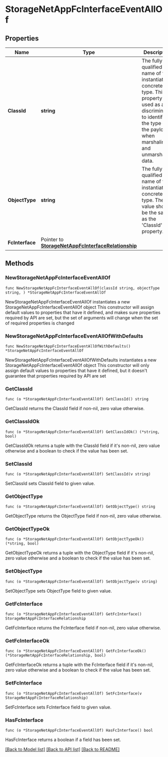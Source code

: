 # StorageNetAppFcInterfaceEventAllOf

## Properties

Name | Type | Description | Notes
------------ | ------------- | ------------- | -------------
**ClassId** | **string** | The fully-qualified name of the instantiated, concrete type. This property is used as a discriminator to identify the type of the payload when marshaling and unmarshaling data. | [default to "storage.NetAppFcInterfaceEvent"]
**ObjectType** | **string** | The fully-qualified name of the instantiated, concrete type. The value should be the same as the &#39;ClassId&#39; property. | [default to "storage.NetAppFcInterfaceEvent"]
**FcInterface** | Pointer to [**StorageNetAppFcInterfaceRelationship**](storage.NetAppFcInterface.Relationship.md) |  | [optional] 

## Methods

### NewStorageNetAppFcInterfaceEventAllOf

`func NewStorageNetAppFcInterfaceEventAllOf(classId string, objectType string, ) *StorageNetAppFcInterfaceEventAllOf`

NewStorageNetAppFcInterfaceEventAllOf instantiates a new StorageNetAppFcInterfaceEventAllOf object
This constructor will assign default values to properties that have it defined,
and makes sure properties required by API are set, but the set of arguments
will change when the set of required properties is changed

### NewStorageNetAppFcInterfaceEventAllOfWithDefaults

`func NewStorageNetAppFcInterfaceEventAllOfWithDefaults() *StorageNetAppFcInterfaceEventAllOf`

NewStorageNetAppFcInterfaceEventAllOfWithDefaults instantiates a new StorageNetAppFcInterfaceEventAllOf object
This constructor will only assign default values to properties that have it defined,
but it doesn't guarantee that properties required by API are set

### GetClassId

`func (o *StorageNetAppFcInterfaceEventAllOf) GetClassId() string`

GetClassId returns the ClassId field if non-nil, zero value otherwise.

### GetClassIdOk

`func (o *StorageNetAppFcInterfaceEventAllOf) GetClassIdOk() (*string, bool)`

GetClassIdOk returns a tuple with the ClassId field if it's non-nil, zero value otherwise
and a boolean to check if the value has been set.

### SetClassId

`func (o *StorageNetAppFcInterfaceEventAllOf) SetClassId(v string)`

SetClassId sets ClassId field to given value.


### GetObjectType

`func (o *StorageNetAppFcInterfaceEventAllOf) GetObjectType() string`

GetObjectType returns the ObjectType field if non-nil, zero value otherwise.

### GetObjectTypeOk

`func (o *StorageNetAppFcInterfaceEventAllOf) GetObjectTypeOk() (*string, bool)`

GetObjectTypeOk returns a tuple with the ObjectType field if it's non-nil, zero value otherwise
and a boolean to check if the value has been set.

### SetObjectType

`func (o *StorageNetAppFcInterfaceEventAllOf) SetObjectType(v string)`

SetObjectType sets ObjectType field to given value.


### GetFcInterface

`func (o *StorageNetAppFcInterfaceEventAllOf) GetFcInterface() StorageNetAppFcInterfaceRelationship`

GetFcInterface returns the FcInterface field if non-nil, zero value otherwise.

### GetFcInterfaceOk

`func (o *StorageNetAppFcInterfaceEventAllOf) GetFcInterfaceOk() (*StorageNetAppFcInterfaceRelationship, bool)`

GetFcInterfaceOk returns a tuple with the FcInterface field if it's non-nil, zero value otherwise
and a boolean to check if the value has been set.

### SetFcInterface

`func (o *StorageNetAppFcInterfaceEventAllOf) SetFcInterface(v StorageNetAppFcInterfaceRelationship)`

SetFcInterface sets FcInterface field to given value.

### HasFcInterface

`func (o *StorageNetAppFcInterfaceEventAllOf) HasFcInterface() bool`

HasFcInterface returns a boolean if a field has been set.


[[Back to Model list]](../README.md#documentation-for-models) [[Back to API list]](../README.md#documentation-for-api-endpoints) [[Back to README]](../README.md)



